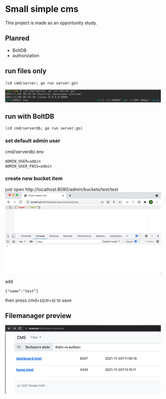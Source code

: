 # Small simple cms

This project is made as an opportunity study.

## Planred

- BoltDB
- authorization

## run files only
```
(cd cmd/server; go run server.go)
```
![tmpls](https://github.com/alexsuslov/cms/raw/main/cmd/server/static/images/run.jpg)


## run with BoltDB
```
(cd cmd/serverdb; go run server.go)
```

### set default admin user 

cmd/serverdb/.env
```
ADMIN_USER=admin
ADMIN_USER_PASS=admin
```

### create new bucket item
just open http://localhost:8080/admin/buckets/test/test
![tmpls](https://github.com/alexsuslov/cms/raw/main/cmd/serverdb/static/images/new.jpg)

add 
```
{"name":"test"}
```
then press cmd+s(ctr+s) to save

## Filemanager preview

![tmpls](https://github.com/alexsuslov/cms/raw/main/cmd/server/static/images/tmpls.jpg)
